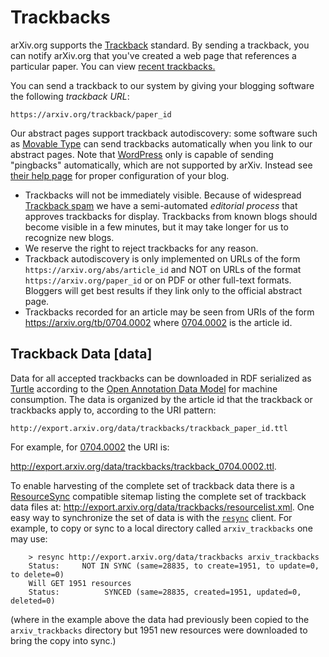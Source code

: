 Trackbacks
==========

arXiv.org supports the
[Trackback](http://en.wikipedia.org/wiki/Trackback) standard. By sending
a trackback, you can notify arXiv.org that you've created a web page
that references a particular paper. You can view [recent
trackbacks.](https://arxiv.org/tb/recent)

You can send a trackback to our system by giving your blogging software
the following *trackback URL*:

`https://arxiv.org/trackback/paper_id`

Our abstract pages support trackback autodiscovery: some software such as
[Movable Type](http://www.sixapart.com/movabletype/) can send trackbacks automatically
when you link to our abstract pages. Note that [WordPress](http://www.wordpress.org) only
is capable of sending "pingbacks" automatically, which are not supported by arXiv. Instead see
[their help page](https://make.wordpress.org/support/user-manual/building-your-wordpress-community/trackbacks-and-pingbacks/#trackbacks)
 for proper configuration of your blog.

-   Trackbacks will not be immediately visible. Because of widespread
    [Trackback
    spam](http://www.theregister.co.uk/2005/01/31/link_spamer_interview/)
    we have a semi-automated *editorial process* that approves
    trackbacks for display. Trackbacks from known blogs should become
    visible in a few minutes, but it may take longer for us to recognize
    new blogs.
-   We reserve the right to reject trackbacks for any reason.
-   Trackback autodiscovery is only implemented on URLs of the form
    `https://arxiv.org/abs/article_id` and NOT on URLs of the format
    `https://arxiv.org/paper_id` or on PDF or other full-text formats.
    Bloggers will get best results if they link only to the official
    abstract page.
-   Trackbacks recorded for an article may be seen from URIs of the form
    <https://arxiv.org/tb/0704.0002> where [0704.0002](/abs/0704.0002) is
    the article id.

Trackback Data [data]
--------------

Data for all accepted trackbacks can be downloaded in RDF serialized as
[Turtle](http://www.w3.org/TR/turtle/) according to the [Open Annotation
Data Model](http://www.openannotation.org/spec/core/) for machine
consumption. The data is organized by the article id that the trackback
or trackbacks apply to, according to the URI pattern:

`http://export.arxiv.org/data/trackbacks/trackback_paper_id.ttl`

For example, for [0704.0002](/abs/0704.0002) the URI is:

<http://export.arxiv.org/data/trackbacks/trackback_0704.0002.ttl>.

To enable harvesting of the complete set of trackback data there is a
[ResourceSync](http://www.openarchives.org/rs/1.0/resourcesync)
compatible sitemap listing the complete set of trackback data files at:
<http://export.arxiv.org/data/trackbacks/resourcelist.xml>. One easy way
to synchronize the set of data is with the
[`resync`](https://pypi.python.org/pypi/resync) client. For example, to
copy or sync to a local directory called `arxiv_trackbacks` one may use:
```
    > resync http://export.arxiv.org/data/trackbacks arxiv_trackbacks
    Status:     NOT IN SYNC (same=28835, to create=1951, to update=0, to delete=0)
    Will GET 1951 resources
    Status:          SYNCED (same=28835, created=1951, updated=0, deleted=0)
```
(where in the example above the data had previously been copied to the
`arxiv_trackbacks` directory but 1951 new resources were downloaded to
bring the copy into sync.)

